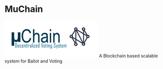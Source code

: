 # MuChain
![eVoting Machine](logo.png "Title")
A Blockchain based scalable system for Ballot and Voting
